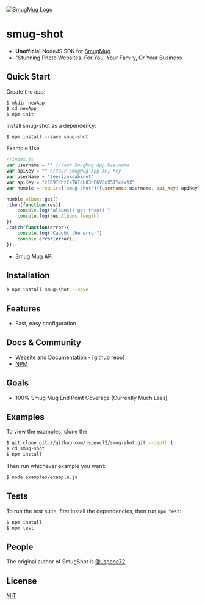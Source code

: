 [![SmugMug Logo](https://cdn.smugmug.com/img/spacer.gif)](https://www.smugmug.com)

# smug-shot
- **Unofficial** NodeJS SDK for [SmugMug](https://www.smugmug.com)
- "Stunning Photo Websites. For You, Your Family, Or Your Business

## Quick Start

  Create the app:

```bash
$ mkdir newApp
$ cd newApp
$ npm init 
```

  Install smug-shot as a dependency:

```
$ npm install --save smug-shot
```

  Example Use

```js
//index.js
var username = "" //Your SmugMug App Username
var apiKey = "" //Your SmugMug App API Key
var userName = "teerlinkcabinet"
var apiKey = "zE89IKhzCkTWIgU03nP6V0nX5IYcrxVX"
var humble = require('smug-shot')({username: username, api_key: apiKey})

humble.albums.get()
.then(function(res){
	console.log('albums().get then()')
	console.log(res.Albums.length)
})
.catch(function(error){
	console.log("Caught the error")
	console.error(error);
});

```
* [Smug Mug API](https://api.smugmug.com/api/v2/doc/index.html)


## Installation

```bash
$ npm install smug-shot --save
```

## Features

  * Fast, easy configuration


## Docs & Community

  * [Website and Documentation](https://www.smugmug.com) - [[github repo](https://github.com/jspenc72/smug-shot)]
  * [NPM](https://www.npmjs.com/package/smug-shot)

## Goals
  * 100% Smug Mug End Point Coverage (Currently Much Less)

## Examples

  To view the examples, clone the 

```bash
$ git clone git://github.com/jspenc72/smug-shot.git --depth 1
$ cd smug-shot
$ npm install
```

  Then run whichever example you want:

```bash
$ node examples/example.js
```

## Tests

  To run the test suite, first install the dependencies, then run `npm test`:

```bash
$ npm install
$ npm test
```

## People

The original author of SmugShot is [@Jspenc72](https://github.com/jspenc72)
## License

  [MIT](LICENSE)
